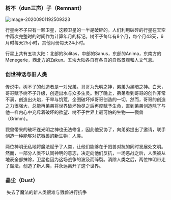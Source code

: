 ### 树不（dun三声）子（Remnant）

![image-20200901192509323](C:\Users\Administrator\AppData\Roaming\Typora\typora-user-images\image-20200901192509323.png)

​	行星树不子只有一颗卫星，这颗卫星的一半是破碎的。人们利用破碎的行星在天空中再次完整时的时间作为计算年月的标记。树不子每年有8个月，每个月43天，6月时每天25小时，其他月份每天24小时。

​	行星上共有五块大陆：北部的Solitas，中部的Sanus，东部的Anima，东南方的Menegerie，西北方的Zakun。五块大陆各自有各自的自然景观和人文气息。

### 创世神话与旧人类

​	传说中，树不子的创造者是一对兄弟。哥哥为光明之神，弟弟为黑暗之神。白天，哥哥赋予树不子升级，创造出水与众多生灵。到了晚上，弟弟看到哥哥的创作非常不满，创造出火焰，干旱与饥荒，企图破坏掉哥哥创造的一切。然而，哥哥的创造之力很强大，总能再弟弟将世界破坏殆尽之后再度赋予生命，直到弟弟创造除了与他一样内心中充斥着破坏的欲望、树不子世界上最可怕的生物——戮兽（Grimm）。

​	戮兽带来的破坏连光明之神也无法修复，因此他妥协了，向弟弟提出了邀请，联手创造一种能够对抗戮兽的新生物：人类。

​	两位神明无私地将魔法赋予了人类，让他们能够在于戮兽对抗的同时发展处文明。然而，一部分人类不认同神明的意志，决定向他们反抗，一场恶战之后，人类被从地表全部抹除，卫星也因为这场战争的波及而碎裂。消除人类之后，两位神明带走了魔法，创造了新人类，并永远离开了这个世界。

### 晶尘（Dust）

​	失去了魔法的新人类很难与戮兽进行抗争